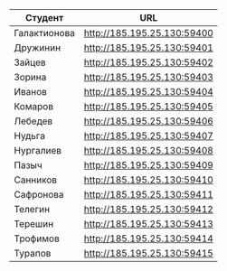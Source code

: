 | Студент | URL |
| --- | --- |
| Галактионова | http://185.195.25.130:59400 |
| Дружинин | http://185.195.25.130:59401 |
| Зайцев | http://185.195.25.130:59402 |
| Зорина | http://185.195.25.130:59403 |
| Иванов | http://185.195.25.130:59404 |
| Комаров | http://185.195.25.130:59405 |
| Лебедев | http://185.195.25.130:59406 |
| Нудьга | http://185.195.25.130:59407 |
| Нургалиев | http://185.195.25.130:59408 |
| Пазыч | http://185.195.25.130:59409 |
| Санников | http://185.195.25.130:59410 |
| Сафронова | http://185.195.25.130:59411 |
| Телегин | http://185.195.25.130:59412 |
| Терешин | http://185.195.25.130:59413 |
| Трофимов | http://185.195.25.130:59414 |
| Турапов | http://185.195.25.130:59415 |
